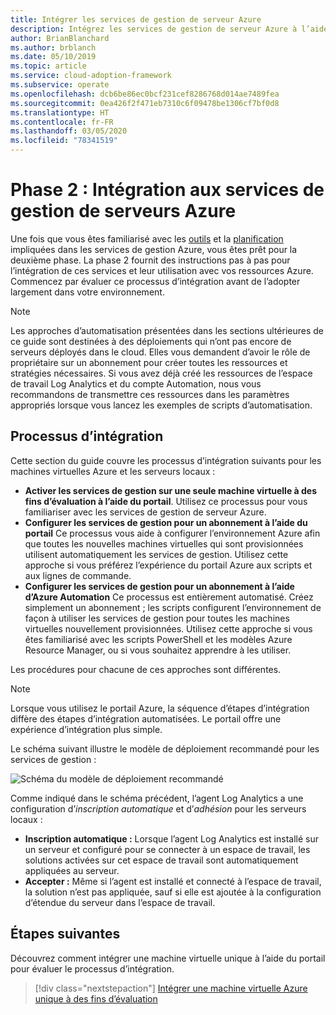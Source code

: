 ```yaml
---
title: Intégrer les services de gestion de serveur Azure
description: Intégrez les services de gestion de serveur Azure à l’aide des informations relatives aux machines virtuelles Azure et aux serveurs locaux.
author: BrianBlanchard
ms.author: brblanch
ms.date: 05/10/2019
ms.topic: article
ms.service: cloud-adoption-framework
ms.subservice: operate
ms.openlocfilehash: dcb6be86ec0bcf231cef8286768d014ae7489fea
ms.sourcegitcommit: 0ea426f2f471eb7310c6f09478be1306cf7bf0d8
ms.translationtype: HT
ms.contentlocale: fr-FR
ms.lasthandoff: 03/05/2020
ms.locfileid: "78341519"
---
```

# <a name="phase-2-onboarding-azure-server-management-services"></a>Phase 2 : Intégration aux services de gestion de serveurs Azure

Une fois que vous êtes familiarisé avec les [outils](./tools-services.md) et la [planification](./prerequisites.md) impliquées dans les services de gestion Azure, vous êtes prêt pour la deuxième phase. La phase 2 fournit des instructions pas à pas pour l’intégration de ces services et leur utilisation avec vos ressources Azure. Commencez par évaluer ce processus d’intégration avant de l’adopter largement dans votre environnement.

> [!NOTE]
> Les approches d’automatisation présentées dans les sections ultérieures de ce guide sont destinées à des déploiements qui n’ont pas encore de serveurs déployés dans le cloud. Elles vous demandent d’avoir le rôle de propriétaire sur un abonnement pour créer toutes les ressources et stratégies nécessaires. Si vous avez déjà créé les ressources de l’espace de travail Log Analytics et du compte Automation, nous vous recommandons de transmettre ces ressources dans les paramètres appropriés lorsque vous lancez les exemples de scripts d’automatisation.

## <a name="onboarding-processes"></a>Processus d’intégration

Cette section du guide couvre les processus d’intégration suivants pour les machines virtuelles Azure et les serveurs locaux :

- **Activer les services de gestion sur une seule machine virtuelle à des fins d’évaluation à l’aide du portail**. Utilisez ce processus pour vous familiariser avec les services de gestion de serveur Azure.
- **Configurer les services de gestion pour un abonnement à l’aide du portail** Ce processus vous aide à configurer l’environnement Azure afin que toutes les nouvelles machines virtuelles qui sont provisionnées utilisent automatiquement les services de gestion. Utilisez cette approche si vous préférez l’expérience du portail Azure aux scripts et aux lignes de commande.
- **Configurer les services de gestion pour un abonnement à l’aide d’Azure Automation** Ce processus est entièrement automatisé. Créez simplement un abonnement ; les scripts configurent l’environnement de façon à utiliser les services de gestion pour toutes les machines virtuelles nouvellement provisionnées. Utilisez cette approche si vous êtes familiarisé avec les scripts PowerShell et les modèles Azure Resource Manager, ou si vous souhaitez apprendre à les utiliser.

Les procédures pour chacune de ces approches sont différentes.

> [!NOTE]
> Lorsque vous utilisez le portail Azure, la séquence d’étapes d’intégration diffère des étapes d’intégration automatisées. Le portail offre une expérience d’intégration plus simple.

Le schéma suivant illustre le modèle de déploiement recommandé pour les services de gestion :

![Schéma du modèle de déploiement recommandé](./media/recommended-deployment.png)

Comme indiqué dans le schéma précédent, l’agent Log Analytics a une configuration d’*inscription automatique* et d’*adhésion* pour les serveurs locaux :

- **Inscription automatique :** Lorsque l’agent Log Analytics est installé sur un serveur et configuré pour se connecter à un espace de travail, les solutions activées sur cet espace de travail sont automatiquement appliquées au serveur.
- **Accepter :** Même si l’agent est installé et connecté à l’espace de travail, la solution n’est pas appliquée, sauf si elle est ajoutée à la configuration d’étendue du serveur dans l’espace de travail.

## <a name="next-steps"></a>Étapes suivantes

Découvrez comment intégrer une machine virtuelle unique à l’aide du portail pour évaluer le processus d’intégration.

> [!div class="nextstepaction"]
> [Intégrer une machine virtuelle Azure unique à des fins d’évaluation](./onboard-single-vm.md)
